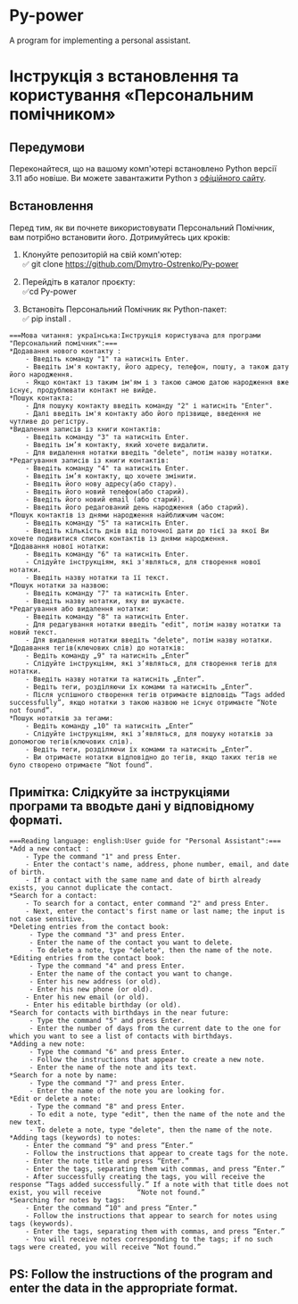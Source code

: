 # Py-power
A program for implementing a personal assistant.

# Інструкція з встановлення та користування «Персональним помічником»
## Передумови
Переконайтеся, що на вашому комп'ютері встановлено Python версії 3.11 або новіше. Ви можете завантажити Python з [офіційного сайту](https://www.python.org/downloads/).

## Встановлення

Перед тим, як ви почнете використовувати Персональний Помічник, вам потрібно встановити його. Дотримуйтесь цих кроків:

1. Клонуйте репозиторій на свій комп'ютер:    
:white_check_mark: git clone https://github.com/Dmytro-Ostrenko/Py-power


2. Перейдіть в каталог проєкту:    
:white_check_mark:cd Py-power


3. Встановіть Персональний Помічник як Python-пакет:    
:white_check_mark: pip install .    


```
===Мова читання: українська:Інструкція користувача для програми "Персональний помічник":===
*Додавання нового контакту :
    - Введіть команду "1" та натисніть Enter.
    - Введіть ім'я контакту, його адресу, телефон, пошту, а також дату його народження.
    - Якщо контакт із таким ім'ям і з такою самою датою народження вже існує, продублювати контакт не вийде.
*Пошук контакта:
    - Для пошуку контакту введіть команду "2" і натисніть "Enter". 
    - Далі введіть ім'я контакту або його прізвище, введення не чутливе до регістру.
*Видалення записів із книги контактів:
    - Введіть команду "3" та натисніть Enter.
    - Введіть ім’я контакту, який хочете видалити.
    - Для видалення нотатки введіть "delete", потім назву нотатки.
*Редагування записів із книги контактів:
    - Введіть команду "4" та натисніть Enter.
    - Введіть ім’я контакту, що хочете змінити.
    - Введіть його нову адресу(або стару).
    - Введіть його новий телефон(або старий).
    - Введіть його новий email (або старий).
    - Введіть його редагований день народження (або старий).
*Пошук контактів із днями народження найближчим часом:
    - Введіть команду "5" та натисніть Enter.
    - Введіть кількість днів від поточної дати до тієї за якої Ви хочете подивитися список контактів із днями народження.
*Додавання нової нотатки:
    - Введіть команду "6" та натисніть Enter.
    - Слідуйте інструкціям, які з'являться, для створення нової нотатки.
    - Введіть назву нотатки та її текст.
*Пошук нотатки за назвою:
    - Введіть команду "7" та натисніть Enter.
    - Введіть назву нотатки, яку ви шукаєте.
*Редагування або видалення нотатки:
    - Введіть команду "8" та натисніть Enter.
    - Для редагування нотатки введіть "edit", потім назву нотатки та новий текст.
    - Для видалення нотатки введіть "delete", потім назву нотатки.
*Додавання тегів(ключових слів) до нотатків:
    - Ведіть команду „9" та натисніть „Enter”
    - Слідуйте інструкціям, які з‘являться, для створення тегів для нотатки.
    - Введіть назву нотатки та натисніть „Enter”.
    - Ведіть теги, розділяючи їх комами та натисніть „Enter”.
    - Після успішного створення тегів отримаєте відповідь “Tags added successfully”, якщо нотатки з такою назвою не існує отримаєте “Note not found”.
*Пошук нотатків за тегами:
    - Ведіть команду „10" та натисніть „Enter”
    - Слідуйте інструкціям, які з’являться, для пошуку нотатків за допомогою тегів(ключових слів).
    - Ведіть теги, розділяючи їх комами та натисніть „Enter”.
    - Ви отримаєте нотатки відповідно до тегів, якщо таких тегів не було створено отримаєте “Not found”.
```

Примітка:
Слідкуйте за інструкціями програми та вводьте дані у відповідному форматі.
---
```
===Reading language: english:User guide for "Personal Assistant":===
*Add a new contact :
    - Type the command "1" and press Enter.
    - Enter the contact's name, address, phone number, email, and date of birth.
    - If a contact with the same name and date of birth already exists, you cannot duplicate the contact.
*Search for a contact:
    - To search for a contact, enter command "2" and press Enter. 
    - Next, enter the contact's first name or last name; the input is not case sensitive.
*Deleting entries from the contact book:
     - Type the command "3" and press Enter.
     - Enter the name of the contact you want to delete.
     - To delete a note, type "delete", then the name of the note.
*Editing entries from the contact book:
     - Type the command "4" and press Enter.
     - Enter the name of the contact you want to change.
     - Enter his new address (or old).
     - Enter his new phone (or old).
    - Enter his new email (or old).
    - Enter his editable birthday (or old).
*Search for contacts with birthdays in the near future:
     - Type the command "5" and press Enter.
     - Enter the number of days from the current date to the one for which you want to see a list of contacts with birthdays.
*Adding a new note:
     - Type the command "6" and press Enter.
     - Follow the instructions that appear to create a new note.
     - Enter the name of the note and its text.
*Search for a note by name:
     - Type the command "7" and press Enter.
     - Enter the name of the note you are looking for.
*Edit or delete a note:
     - Type the command "8" and press Enter.
     - To edit a note, type "edit", then the name of the note and the new text.
     - To delete a note, type "delete", then the name of the note.
*Adding tags (keywords) to notes:
    - Enter the command “9" and press “Enter.”
    - Follow the instructions that appear to create tags for the note.
    - Enter the note title and press “Enter.”
    - Enter the tags, separating them with commas, and press “Enter.”
    - After successfully creating the tags, you will receive the response “Tags added successfully.” If a note with that title does not exist, you will receive         “Note not found.”
*Searching for notes by tags:
    - Enter the command “10" and press “Enter.”
    - Follow the instructions that appear to search for notes using tags (keywords).
    - Enter the tags, separating them with commas, and press “Enter.”
    - You will receive notes corresponding to the tags; if no such tags were created, you will receive “Not found.”
```
PS:
Follow the instructions of the program and enter the data in the appropriate format.
---
